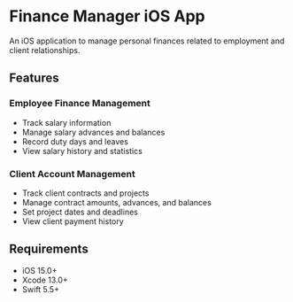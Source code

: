 # Finance Manager iOS App

An iOS application to manage personal finances related to employment and client relationships.

## Features

### Employee Finance Management
- Track salary information
- Manage salary advances and balances
- Record duty days and leaves
- View salary history and statistics

### Client Account Management
- Track client contracts and projects
- Manage contract amounts, advances, and balances
- Set project dates and deadlines
- View client payment history

## Requirements
- iOS 15.0+
- Xcode 13.0+
- Swift 5.5+ 